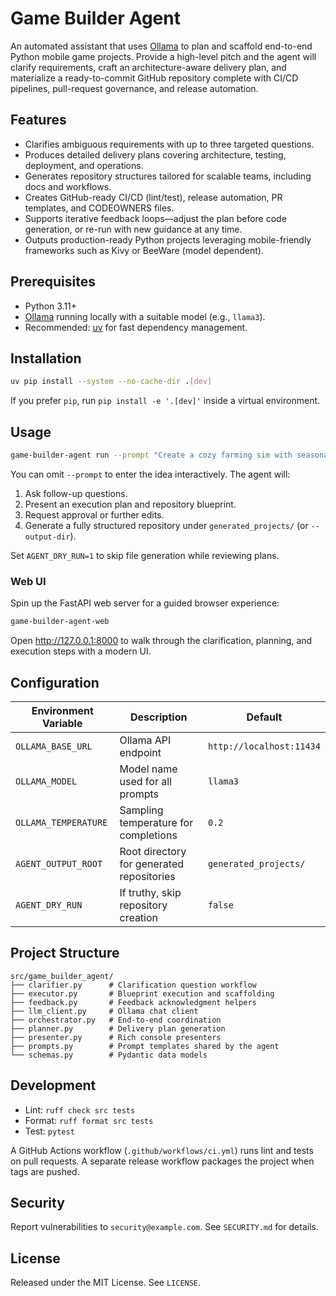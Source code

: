 # Game Builder Agent

An automated assistant that uses [Ollama](https://ollama.com) to plan and scaffold end-to-end Python
mobile game projects. Provide a high-level pitch and the agent will clarify requirements, craft an
architecture-aware delivery plan, and materialize a ready-to-commit GitHub repository complete with
CI/CD pipelines, pull-request governance, and release automation.

## Features

- Clarifies ambiguous requirements with up to three targeted questions.
- Produces detailed delivery plans covering architecture, testing, deployment, and operations.
- Generates repository structures tailored for scalable teams, including docs and workflows.
- Creates GitHub-ready CI/CD (lint/test), release automation, PR templates, and CODEOWNERS files.
- Supports iterative feedback loops—adjust the plan before code generation, or re-run with new
  guidance at any time.
- Outputs production-ready Python projects leveraging mobile-friendly frameworks such as Kivy or
  BeeWare (model dependent).

## Prerequisites

- Python 3.11+
- [Ollama](https://ollama.com) running locally with a suitable model (e.g., `llama3`).
- Recommended: [uv](https://github.com/astral-sh/uv) for fast dependency management.

## Installation

```bash
uv pip install --system --no-cache-dir .[dev]
```

If you prefer `pip`, run `pip install -e '.[dev]'` inside a virtual environment.

## Usage

```bash
game-builder-agent run --prompt "Create a cozy farming sim with seasonal events"
```

You can omit `--prompt` to enter the idea interactively. The agent will:

1. Ask follow-up questions.
2. Present an execution plan and repository blueprint.
3. Request approval or further edits.
4. Generate a fully structured repository under `generated_projects/` (or `--output-dir`).

Set `AGENT_DRY_RUN=1` to skip file generation while reviewing plans.

### Web UI

Spin up the FastAPI web server for a guided browser experience:

```bash
game-builder-agent-web
```

Open http://127.0.0.1:8000 to walk through the clarification, planning, and execution steps with a modern UI.

## Configuration

| Environment Variable   | Description                                      | Default                 |
| ---------------------- | ------------------------------------------------ | ----------------------- |
| `OLLAMA_BASE_URL`      | Ollama API endpoint                              | `http://localhost:11434`|
| `OLLAMA_MODEL`         | Model name used for all prompts                  | `llama3`                |
| `OLLAMA_TEMPERATURE`   | Sampling temperature for completions             | `0.2`                   |
| `AGENT_OUTPUT_ROOT`    | Root directory for generated repositories        | `generated_projects/`   |
| `AGENT_DRY_RUN`        | If truthy, skip repository creation              | `false`                 |

## Project Structure

```
src/game_builder_agent/
├── clarifier.py      # Clarification question workflow
├── executor.py       # Blueprint execution and scaffolding
├── feedback.py       # Feedback acknowledgment helpers
├── llm_client.py     # Ollama chat client
├── orchestrator.py   # End-to-end coordination
├── planner.py        # Delivery plan generation
├── presenter.py      # Rich console presenters
├── prompts.py        # Prompt templates shared by the agent
└── schemas.py        # Pydantic data models
```

## Development

- Lint: `ruff check src tests`
- Format: `ruff format src tests`
- Test: `pytest`

A GitHub Actions workflow (`.github/workflows/ci.yml`) runs lint and tests on pull requests. A
separate release workflow packages the project when tags are pushed.

## Security

Report vulnerabilities to `security@example.com`. See `SECURITY.md` for details.

## License

Released under the MIT License. See `LICENSE`.
